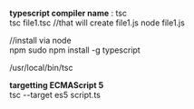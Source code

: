 **typescript compiler name** : tsc <br/>
tsc file1.tsc //that will create file1.js node file1.js <br/>

//install via node <br/>
npm sudo npm install -g typescript <br/>

/usr/local/bin/tsc <br/>

**targetting ECMAScript 5** <br/>
tsc --target es5 script.ts <br/>